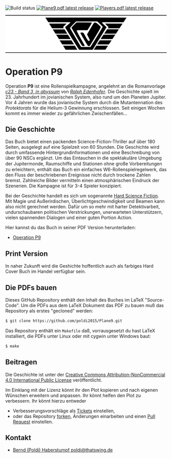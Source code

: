 ![Build status](https://img.shields.io/github/actions/workflow/status/poldi2015/Plane9/build_documents.yml) [![Plane9.pdf latest release](https://img.shields.io/github/release/poldi2015/Plane9.svg?label=Plane9.pdf)](https://github.com/poldi2015/Plane9/releases/latest/download/Plane9.pdf) [![Players.pdf latest release](https://img.shields.io/github/release/poldi2015/Plane9.svg?label=Players.pdf)](https://github.com/poldi2015/Plane9/releases/latest/download/Players.pdf)

![Logo](images/logo_readme.png)


# Operation P9

Operation **P9** ist eine Rollenspielkampagne, angelehnt an die Romanvorlage *[c23 - Band 3, in abyssum](https://www.century23.de/index.php/buecher)* 
von *[Ralph  Edenhofer](https://www.century23.de/index.php/autor)*. Die Geschichte spielt im 23. Jahrhundert im jovianischen System, 
also rund um den Planeten Jupiter. Vor 4 Jahren wurde das jovianische System durch die Mutantennation des *Protektorats* für die 
Helium-3 Gewinnung erschlossen. Seit einigen Wochen kommt es immer wieder zu gefährlichen Zwischenfällen...

## Die Geschichte

Das Buch bietet einen packenden Science-Fiction-Thriller auf über 180 Seiten, ausgelegt auf eine Spielzeit von 60 Stunden. Die 
Geschichte wird durch umfassende Hintergrundinformationen und eine Beschreibung von über 90 NSCs ergänzt. Um das Eintauchen in die
spektakuläre Umgebung der Jupitermonde, Raumschiﬀe und Stationen ohne große Vorbereitungen zu erleichtern, enthält das Buch
ein einfaches W6-Rollenspielregelwerk, das den Fluss der beschriebenen Ereignisse nicht durch trockene Zahlen bremst. Zahlreiche Bilder
vermitteln einen atmosphärischen Eindruck der Szenerien. Die Kampagne ist für 3-4 Spieler konzipiert.

Bei der Geschichte handelt es sich um sogenannte [Hard Science Fiction](https://en.wikipedia.org/wiki/Hard_science_fiction). 
Mit Magie und Außerirdischen, Überlichtgeschwindigkeit und Beamen kann also nicht gerechnet werden. Dafür um so mehr mit 
harter Detektivarbeit, undurschaubaren politischen Verstrickungen, unerwarteten Unterstützern, vielen spannenden Dialogen 
und einer guten Portion Action.

Hier kannst du das Buch in seiner PDF Version herunterladen:

* [Operation P9](https://github.com/poldi2015/Plane9/releases/latest/download/Plane9.pdf)

## Print Version

In naher Zukunft wird die Geshichte hoffentlich auch als farbiges Hard Cover Buch im Handel verfügbar sein.

## Die PDFs bauen

Dieses GitHub Repository enthält den Inhalt des Buches im LaTeX "Source-Code". Um die PDFs aus dem LaTeX Dokument das PDF
zu bauen muß das Repository als erstes "gecloned" werden:

```bash
$ git clone https://github.com/poldi2015/Plane9.git
```

Das Repository enthält ein `Makefile` daß, vorrausgesetzt du hast LaTeX installiert, die PDFs unter Linux oder mit 
cygwin unter Windows baut:

```bash
$ make
```

## Beitragen

Die Geschichte ist unter der [Creative Commons Attribution-NonCommercial 4.0 International Public
License](LICENSE.txt) veröffentlicht.

Im Einklang mit der Lizenz könnt ihr den Plot kopieren und nach eigenen Wünschen erweitern und anpassen. Ihr könnt helfen den Plot zu verbessern. Ihr könnt hierzu entweder

* Verbesserungsvorschläge als [Tickets](https://github.com/poldi2015/Plane9/issues) einstellen,
* oder das Repository [forken](https://help.github.com/en/articles/fork-a-repo), Änderungen einarbeiten und einen [Pull Request](https://help.github.com/en/articles/creating-a-pull-request-from-a-fork) einstellen.

## Kontakt

* [Bernd (Poldi) Haberstumpf <poldi@thatswing.de>](mailto:poldi@thatswing.de)
